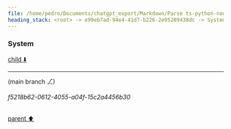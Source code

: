 ```yaml
---
file: /home/pedro/Documents/chatgpt_export/Markdown/Parse ts-python-node-types JSON.md
heading_stack: <root> -> e99eb7ad-94e4-41d7-b226-2e95209438dc -> System
---
```

### System

[child ⬇️](#f5218b62-0612-4055-a04f-15c2a4456b30)

---

(main branch ⎇)
###### f5218b62-0612-4055-a04f-15c2a4456b30
[parent ⬆️](#e99eb7ad-94e4-41d7-b226-2e95209438dc)

